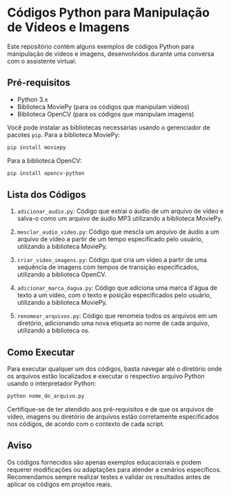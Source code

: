 # Códigos Python para Manipulação de Vídeos e Imagens

Este repositório contém alguns exemplos de códigos Python para manipulação de vídeos e imagens, desenvolvidos durante uma conversa com o assistente virtual.

## Pré-requisitos

- Python 3.x
- Biblioteca MoviePy (para os códigos que manipulam vídeos)
- Biblioteca OpenCV (para os códigos que manipulam imagens)

Você pode instalar as bibliotecas necessárias usando o gerenciador de pacotes `pip`. Para a biblioteca MoviePy:

```bash
pip install moviepy
```

Para a biblioteca OpenCV:

```bash
pip install opencv-python
```

## Lista dos Códigos

1. `adicionar_audio.py`: Código que extrai o áudio de um arquivo de vídeo e salva-o como um arquivo de áudio MP3 utilizando a biblioteca MoviePy.

2. `mesclar_audio_video.py`: Código que mescla um arquivo de áudio a um arquivo de vídeo a partir de um tempo especificado pelo usuário, utilizando a biblioteca MoviePy.

3. `criar_video_imagens.py`: Código que cria um vídeo a partir de uma sequência de imagens com tempos de transição especificados, utilizando a biblioteca OpenCV.

4. `adicionar_marca_dagua.py`: Código que adiciona uma marca d'água de texto a um vídeo, com o texto e posição especificados pelo usuário, utilizando a biblioteca MoviePy.

5. `renomear_arquivos.py`: Código que renomeia todos os arquivos em um diretório, adicionando uma nova etiqueta ao nome de cada arquivo, utilizando a biblioteca os.

## Como Executar

Para executar qualquer um dos códigos, basta navegar até o diretório onde os arquivos estão localizados e executar o respectivo arquivo Python usando o interpretador Python:

```bash
python nome_do_arquivo.py
```

Certifique-se de ter atendido aos pré-requisitos e de que os arquivos de vídeo, imagens ou diretório de arquivos estão corretamente especificados nos códigos, de acordo com o contexto de cada script.

## Aviso

Os códigos fornecidos são apenas exemplos educacionais e podem requerer modificações ou adaptações para atender a cenários específicos. Recomendamos sempre realizar testes e validar os resultados antes de aplicar os códigos em projetos reais.
